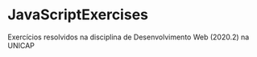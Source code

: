 # JavaScriptExercises
Exercícios resolvidos na disciplina de Desenvolvimento Web (2020.2) na UNICAP
